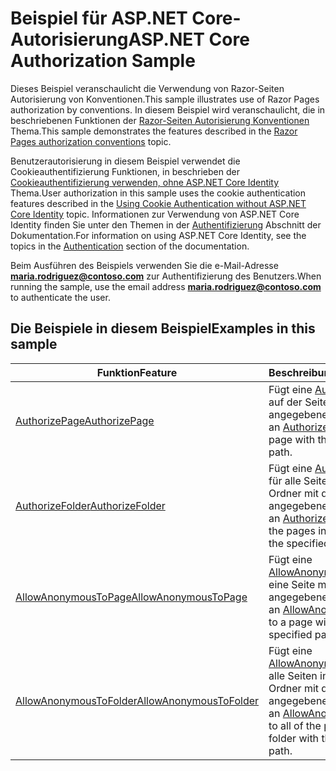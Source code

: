 # <a name="aspnet-core-authorization-sample"></a><span data-ttu-id="b30de-101">Beispiel für ASP.NET Core-Autorisierung</span><span class="sxs-lookup"><span data-stu-id="b30de-101">ASP.NET Core Authorization Sample</span></span>

<span data-ttu-id="b30de-102">Dieses Beispiel veranschaulicht die Verwendung von Razor-Seiten Autorisierung von Konventionen.</span><span class="sxs-lookup"><span data-stu-id="b30de-102">This sample illustrates use of Razor Pages authorization by conventions.</span></span> <span data-ttu-id="b30de-103">In diesem Beispiel wird veranschaulicht, die in beschriebenen Funktionen der [Razor-Seiten Autorisierung Konventionen](https://docs.microsoft.com/aspnet/core/security/authorization/razor-pages-authorization) Thema.</span><span class="sxs-lookup"><span data-stu-id="b30de-103">This sample demonstrates the features described in the [Razor Pages authorization conventions](https://docs.microsoft.com/aspnet/core/security/authorization/razor-pages-authorization) topic.</span></span>

<span data-ttu-id="b30de-104">Benutzerautorisierung in diesem Beispiel verwendet die Cookieauthentifizierung Funktionen, in beschrieben der [Cookieauthentifizierung verwenden, ohne ASP.NET Core Identity](https://docs.microsoft.com/aspnet/core/security/authentication/cookie) Thema.</span><span class="sxs-lookup"><span data-stu-id="b30de-104">User authorization in this sample uses the cookie authentication features described in the [Using Cookie Authentication without ASP.NET Core Identity](https://docs.microsoft.com/aspnet/core/security/authentication/cookie) topic.</span></span> <span data-ttu-id="b30de-105">Informationen zur Verwendung von ASP.NET Core Identity finden Sie unter den Themen in der [Authentifizierung](https://docs.microsoft.com/aspnet/core/security/authentication/index) Abschnitt der Dokumentation.</span><span class="sxs-lookup"><span data-stu-id="b30de-105">For information on using ASP.NET Core Identity, see the topics in the [Authentication](https://docs.microsoft.com/aspnet/core/security/authentication/index) section of the documentation.</span></span>

<span data-ttu-id="b30de-106">Beim Ausführen des Beispiels verwenden Sie die e-Mail-Adresse  **maria.rodriguez@contoso.com**  zur Authentifizierung des Benutzers.</span><span class="sxs-lookup"><span data-stu-id="b30de-106">When running the sample, use the email address **maria.rodriguez@contoso.com** to authenticate the user.</span></span>

## <a name="examples-in-this-sample"></a><span data-ttu-id="b30de-107">Die Beispiele in diesem Beispiel</span><span class="sxs-lookup"><span data-stu-id="b30de-107">Examples in this sample</span></span>

| <span data-ttu-id="b30de-108">Funktion</span><span class="sxs-lookup"><span data-stu-id="b30de-108">Feature</span></span> | <span data-ttu-id="b30de-109">Beschreibung</span><span class="sxs-lookup"><span data-stu-id="b30de-109">Description</span></span> |
| ------- | ----------- |
| [<span data-ttu-id="b30de-110">AuthorizePage</span><span class="sxs-lookup"><span data-stu-id="b30de-110">AuthorizePage</span></span>](https://docs.microsoft.com/dotnet/api/microsoft.extensions.dependencyinjection.pageconventioncollectionextensions.authorizepage) | <span data-ttu-id="b30de-111">Fügt eine [AuthorizeFilter](https://docs.microsoft.com/dotnet/api/microsoft.aspnetcore.mvc.authorization.authorizefilter) auf der Seite mit dem angegebenen Pfad.</span><span class="sxs-lookup"><span data-stu-id="b30de-111">Adds an [AuthorizeFilter](https://docs.microsoft.com/dotnet/api/microsoft.aspnetcore.mvc.authorization.authorizefilter) to the page with the specified path.</span></span> |
| [<span data-ttu-id="b30de-112">AuthorizeFolder</span><span class="sxs-lookup"><span data-stu-id="b30de-112">AuthorizeFolder</span></span>](https://docs.microsoft.com/dotnet/api/microsoft.extensions.dependencyinjection.pageconventioncollectionextensions.authorizefolder) | <span data-ttu-id="b30de-113">Fügt eine [AuthorizeFilter](https://docs.microsoft.com/dotnet/api/microsoft.aspnetcore.mvc.authorization.authorizefilter) für alle Seiten in einem Ordner mit dem angegebenen Pfad.</span><span class="sxs-lookup"><span data-stu-id="b30de-113">Adds an [AuthorizeFilter](https://docs.microsoft.com/dotnet/api/microsoft.aspnetcore.mvc.authorization.authorizefilter) to all of the pages in a folder with the specified path.</span></span> |
| [<span data-ttu-id="b30de-114">AllowAnonymousToPage</span><span class="sxs-lookup"><span data-stu-id="b30de-114">AllowAnonymousToPage</span></span>](https://docs.microsoft.com/dotnet/api/microsoft.extensions.dependencyinjection.pageconventioncollectionextensions.allowanonymoustopage) | <span data-ttu-id="b30de-115">Fügt eine [AllowAnonymousFilter](https://docs.microsoft.com/dotnet/api/microsoft.aspnetcore.mvc.authorization.allowanonymousfilter) auf eine Seite mit dem angegebenen Pfad.</span><span class="sxs-lookup"><span data-stu-id="b30de-115">Adds an [AllowAnonymousFilter](https://docs.microsoft.com/dotnet/api/microsoft.aspnetcore.mvc.authorization.allowanonymousfilter) to a page with the specified path.</span></span> |
| [<span data-ttu-id="b30de-116">AllowAnonymousToFolder</span><span class="sxs-lookup"><span data-stu-id="b30de-116">AllowAnonymousToFolder</span></span>](https://docs.microsoft.com/dotnet/api/microsoft.extensions.dependencyinjection.pageconventioncollectionextensions.allowanonymoustofolder) | <span data-ttu-id="b30de-117">Fügt eine [AllowAnonymousFilter](https://docs.microsoft.com/dotnet/api/microsoft.aspnetcore.mvc.authorization.allowanonymousfilter) für alle Seiten in einem Ordner mit dem angegebenen Pfad.</span><span class="sxs-lookup"><span data-stu-id="b30de-117">Adds an [AllowAnonymousFilter](https://docs.microsoft.com/dotnet/api/microsoft.aspnetcore.mvc.authorization.allowanonymousfilter) to all of the pages in a folder with the specified path.</span></span> |
